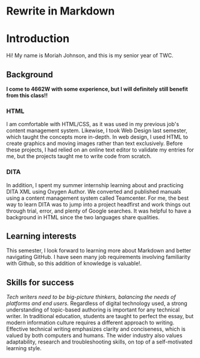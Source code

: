 Rewrite in Markdown
===================

# Introduction
Hi! My name is Moriah Johnson, and this is my senior year of TWC.

## Background
**I come to 4662W with some experience, but I will definitely still benefit from this class!!**

### HTML
I am comfortable with HTML/CSS, as it was used in my previous job's content management system. 
Likewise, I took Web Design last semester, which taught the concepts more in-depth. 
In web design, I used HTML to create graphics and moving images rather than text exclusively. 
Before these projects, I had relied on an online text editor to validate my entries for me, but the projects taught me to write code from scratch.

### DITA           
In addition, I spent my summer internship learning about and practicing DITA XML using Oxygen Author. 
We converted and published manuals using a content management system called Teamcenter. 
For me, the best way to learn DITA was to jump into a project headfirst and work things out through trial, error, and plenty of Google searches. It was helpful to have a background in HTML since the two languages share qualities.

## Learning interests
This semester, I look forward to learning more about Markdown and better navigating GitHub. 
I have seen many job requirements involving familiarity with Github, so this addition of knowledge is valuable!.

## Skills for success
_Tech writers need to be big-picture thinkers, balancing the needs of platforms and end users._
Regardless of digital technology used, a strong understanding of topic-based authoring is important for any technical writer. 
In traditional education, students are taught to perfect the essay, but modern information culture requires a different approach to writing.
Effective technical writing emphasizes clarity and conciseness, which is valued by both computers and humans. 
The wider industry also values adaptability, research and troubleshooting skills, on top of a self-motivated learning style.
